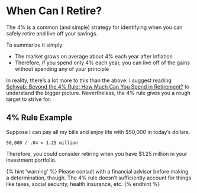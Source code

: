 # When Can I Retire?

The 4% is a common (and simple) strategy for identifying when you can safely retire and live off your savings.

To summarize it simply:

- The market grows on average about 4% each year after inflation
- Therefore, if you spend only 4% each year, you can live off of the gains without spending any of your principle

In reality, there’s a lot more to this than the above. I suggest reading [Schwab: Beyond the 4% Rule: How Much Can You Spend in Retirement?](https://www.schwab.com/learn/story/beyond-4-rule-how-much-can-you-spend-retirement) to understand the bigger picture. Nevertheless, the 4% rule gives you a rough target to strive for.

## 4% Rule Example

Suppose I can pay all my bills and enjoy life with $50,000 in today’s dollars.

```
50,000 / .04 = 1.25 million
```

Therefore, you could consider retiring when you have $1.25 million in your investment portfolio.

{% hint 'warning' %}
Please consult with a financial advisor before making a determination, though. The 4% rule doesn’t sufficiently account for things like taxes, social security, health insurance, etc.
{% endhint %}
